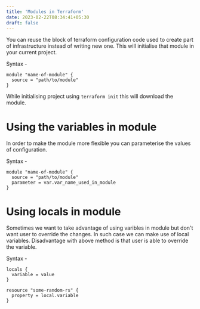 ```yaml
---
title: 'Modules in Terraform'
date: 2023-02-22T08:34:41+05:30
draft: false
---
```


You can reuse the block of terraform configuration code used to create part of infrastructure instead of writing new one. This will initialise that module in your current project.

Syntax -

```
module "name-of-module" {
  source = "path/to/module"
}
```

While initialising project using `terraform init` this will download the module.

# Using the variables in module

In order to make the module more flexible you can parameterise the values of configuration.

Syntax -

```
module "name-of-module" {
  source = "path/to/module"
  parameter = var.var_name_used_in_module
}
```

# Using locals in module

Sometimes we want to take advantage of using varibles in module but don't want user to override the changes. In such case we can make use of local variables. Disadvantage with above method is that user is able to override the variable.

Syntax -

```
locals {
  variable = value
}

resource "some-random-rs" {
  property = local.variable
}
```
